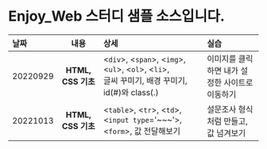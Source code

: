 # Enjoy_Web 스터디 샘플 소스입니다.

|날짜|내용|상세|실습|
|:-----|:-----:|:-----|:-----|
|20220929|**HTML, CSS 기초**|\<`div`>, \<`span`>, \<`img`>, \<`ul`>, \<`ol`>, \<`li`>, <br>글씨 꾸미기, 배경 꾸미기, id(#)와 class(.)|이미지를 클릭하면 내가 설정한 사이트로 이동하기|
|20221013|**HTML, CSS 기초**|\<`table`>, \<`tr`>, \<`td`>, \<`input type`='~~~'>, \<`form`>, 값 전달해보기|설문조사 형식처럼 만들고, 값 넘겨보기|